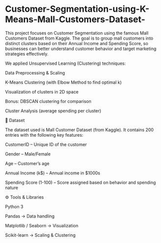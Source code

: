 # Customer-Segmentation-using-K-Means-Mall-Customers-Dataset-
This project focuses on Customer Segmentation using the famous Mall Customers Dataset from Kaggle.
The goal is to group mall customers into distinct clusters based on their Annual Income and Spending Score, so businesses can better understand customer behavior and target marketing strategies effectively.

We applied Unsupervised Learning (Clustering) techniques:

Data Preprocessing & Scaling

K-Means Clustering (with Elbow Method to find optimal k)

Visualization of clusters in 2D space

Bonus: DBSCAN clustering for comparison

Cluster Analysis (average spending per cluster)

📂 Dataset

The dataset used is Mall Customer Dataset (from Kaggle).
It contains 200 entries with the following key features:

CustomerID – Unique ID of the customer

Gender – Male/Female

Age – Customer’s age

Annual Income (k$) – Annual income in $1000s

Spending Score (1-100) – Score assigned based on behavior and spending nature

⚙️ Tools & Libraries

Python 3

Pandas → Data handling

Matplotlib / Seaborn → Visualization

Scikit-learn → Scaling & Clustering
